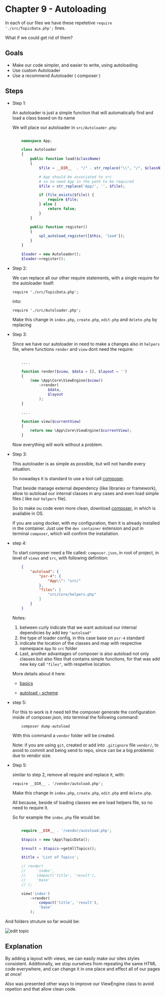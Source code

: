 # Chapter 9 - Autoloading

In each of our files we have these repetetive `require './src/TopicData.php';` lines. 

What if we could get rid of them?

## Goals

- Make our code simpler, and easier to write, using autoloading
- Use custom Autoloader 
- Use a recommend Autoloader ( composer ) 

## Steps

- Step 1:

    An autoloader is just a simple function that will automatically find and load a class based on its name

    We will place our autoloader in `src/Autoloader.php`:

    ```php

        namespace App;

        class Autoloader
        {
            public function load($className)
            {
                $file = __DIR__  . "/" . str_replace("\\", "/", $className) . '.php';

                # App should be associated to src
                # so no need App in the path to be required
                $file = str_replace('App/', '', $file);

                if (file_exists($file)) {
                    require $file;
                } else {
                    return false;
                }
            }

            public function register()
            {
                spl_autoload_register([$this, 'load']);
            }
        }

        $loader = new Autoloader();
        $loader->register();
    ```

- Step 2: 

    We can replace all our other require statements, with a single require for the autoloader itself:

    `require './src/TopicData.php';` 
    
    into:

    `require './src/Autoloader.php';`

    Make this change in `index.php`, `create.php`, `edit.php` and `delete.php` by replacing 

- Step 3:

    Since we have our autoloader in need to make a changes also in
    `helpers` file, where functions `render` and `view` dont need the require:

    ```php

        ....

        function render($view, $data = [], $layout = '')
        {
            (new \App\Core\ViewEngine($view))
                ->render(
                    $data,
                    $layout
                );
        }

        ....

        function view($currentView)
        {
            return new \App\Core\ViewEngine($currentView);
        }

    ```

    Now everything will work without a problem.

- Step 3:

    This autoloader is as simple as possible, but will not handle every situation.

    So nowadays it is standard to use a tool call [composer](https://getcomposer.org/,  'composer - website').

    That beside manage external dependency (like libraries or framework), allow to autoload our internal classes in any cases and even load simple files ( like our `helpers` file).

    So to make ou code even more clean, download [composer](https://getcomposer.org/,  'composer - website'), in which is available in OS.

    If you are using docker, with my configuration, then it is already installed in the container. Just use the `dev container` extension and put in terminal `composer`, which will confirm the installation.


- step 4:

    To start composer need a file called: `composer.json`, in root of project, in level of `views` and `src`, with following definition:

    ```json
        {
            "autoload": {
                "psr-4": {
                    "App\\": "src/"
                },
                "files": [
                    "src/Core/helpers.php"
                ]
            }
        }
    ```

    Notes:
    
    1. between curly indicate that we want autoload our internal dependicies by add key `"autoload"`
    2. the type of loader config, in this case base on `psr-4` standard
    3. indicate the location of the classes and map with respective namespace `App` to `src` folder
    4. Last, another advantages of composer is also autoload not only classes but also files that contains simple functions, for that was add new key call `"files"`, with respetive location.

    More details about it here:

    - [basics](https://getcomposer.org/doc/01-basic-usage.md#autoloading 'Autoloading - the basics')

    - [autoload - scheme](https://getcomposer.org/doc/04-schema.md#autoload  "scheme - autoload")

- step 5:

    For this to work  is it need tell the composer generate the configuration inside of composer.json, into terminal the following command:

    ```
        composer dump-autoload
    ```

    With this command a `vendor` folder will be created.

    Note: if you are using `git`, created or add into `.gitignore` file `vendor/`, to avoid to commit and being send to repo, since can be a big problemic due to vendor size.


- Step 5:

    similar to step 2, remove all require and replace it, with:

    `require __DIR__ . '/vendor/autoload.php';`

    Make this change in `index.php`, `create.php`, `edit.php` and `delete.php`.

    All because, beside of loading classes we are load helpers file, so no need to require it.

    So for example the `index.php`  file would be:

    ```php

        require __DIR__ . '/vendor/autoload.php';

        $topics = new \App\TopicData();

        $result = $topics->getAllTopics();

        $title = 'List of Topics';

        // render(
        //     'index',
        //     compact('title', 'result'),
        //     'base'
        // );

        view('index')
            ->render(
                compact('title', 'result'),
                'base'
            );

    ```

And folders struture so far would be:

  ![edit topic](ch10_struture.png 'var_dump topic')

## Explanation

By adding a layout with views, we can easily make our sites styles consistent. Additionally, we stop ourselves from repeating the same HTML code everywhere, and can change it in one place and effect all of our pages at once!

Also was presented other ways to improve our ViewEngine class to avoid repetion and that allow clean code.
